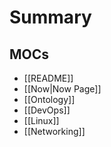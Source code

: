 # Summary

## MOCs

- [[README]]
- [[Now|Now Page]]
- [[Ontology]]
- [[DevOps]]
- [[Linux]]
- [[Networking]]